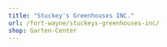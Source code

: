 ```yaml
---
title: "Stuckey's Greenhouses INC."
url: /fort-wayne/stuckeys-greenhouses-inc/
shop: Garten-Center
---
```

